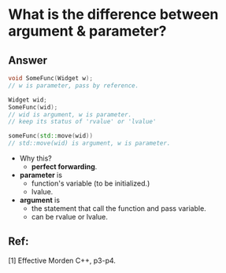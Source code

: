 # What is the difference between argument & parameter?

## Answer
~~~c++
void SomeFunc(Widget w);
// w is parameter, pass by reference.

Widget wid;
SomeFunc(wid);
// wid is argument, w is parameter.
// keep its status of 'rvalue' or 'lvalue'

someFunc(std::move(wid))
// std::move(wid) is argument, w is parameter.
~~~
- Why this?
    - **perfect forwarding**.
- **parameter** is 
    - function's variable (to be initialized.)
    - lvalue.
- **argument** is
    - the statement that call the function and pass variable.
    - can be rvalue or lvalue.

## Ref:
[1] Effective Morden C++, p3-p4.